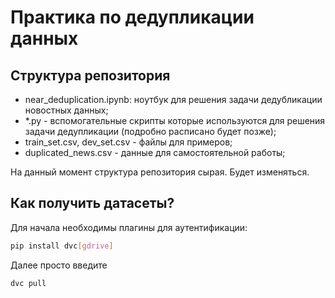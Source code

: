 # Практика по дедупликации данных

## Структура репозитория
- near_deduplication.ipynb: ноутбук для решения задачи дедубликации новостных данных;
- *.py - вспомогательные скрипты которые используются для решения задачи дедупликации (подробно расписано будет позже);
- train_set.csv, dev_set.csv - файлы для примеров;
- duplicated_news.csv - данные для самостоятельной работы;

На данный момент структура репозитория сырая. Будет изменяться.

## Как получить датасеты?

Для начала необходимы плагины для аутентификации:

```bash
pip install dvc[gdrive]
```

Далее просто введите

```bash
dvc pull
```
